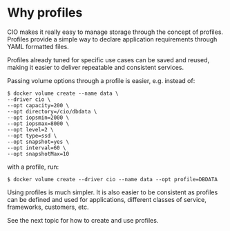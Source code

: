 # Why profiles

CIO makes it really easy to manage storage through the concept of profiles. Profiles provide a simple way to declare application requirements through YAML formatted files.

Profiles already tuned for specific use cases can be saved and reused, making it easier to deliver repeatable and consistent services.

Passing volume options through a profile is easier, e.g. instead of:
```
$ docker volume create --name data \
--driver cio \
--opt capacity=200 \
--opt directory=/cio/dbdata \
--opt iopsmin=2000 \
--opt iopsmax=8000 \
--opt level=2 \
--opt type=ssd \
--opt snapshot=yes \
--opt interval=60 \
--opt snapshotMax=10
```
with a profile, run:
```
$ docker volume create --driver cio --name data --opt profile=DBDATA
```
Using profiles is much simpler. It is also easier to be consistent as profiles can be defined and used for applications, different classes of service, frameworks, customers, etc.

See the next topic for how to create and use profiles.
